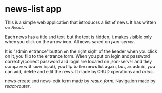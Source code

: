 # news-list app
This is a simple web application that introduces a list of news. It has written on *React*.

Each news has a title and text, but the text is hidden, it makes visible only when you click on the arrow icon.
All news saved on *json-server*.

It is "admin entrance" button on the right sight of the header when you click on it, you flip to the entrance form. When you put on login and password correctly(correct password and login are located on json-server and they compare with user input), you flip to the news list again, but, as admin, you can add, delete and edit the news. It made by CRUD operations and *axios*.

news-create and news-edit form made by *redux-form*.
Navigation made by *react-router*.

